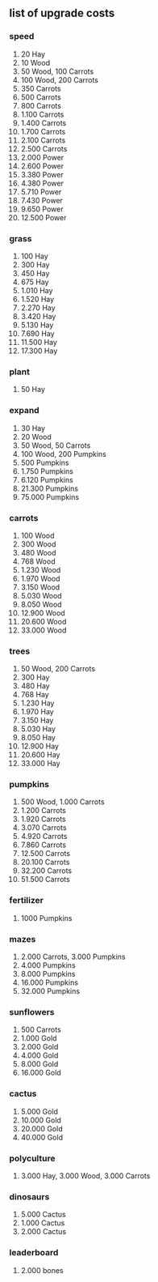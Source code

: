 ## list of upgrade costs

### speed
1. 20 Hay
2. 10 Wood
3. 50 Wood, 100 Carrots
4. 100 Wood, 200 Carrots
5. 350 Carrots
6. 500 Carrots
7. 800 Carrots
8. 1.100 Carrots
9. 1.400 Carrots
10. 1.700 Carrots
11. 2.100 Carrots
12. 2.500 Carrots
13. 2.000 Power
14. 2.600 Power
15. 3.380 Power
16. 4.380 Power
17. 5.710 Power
18. 7.430 Power
19. 9.650 Power
20. 12.500 Power

### grass
1. 100 Hay
2. 300 Hay
3. 450 Hay
4. 675 Hay
5. 1.010 Hay
6. 1.520 Hay
7. 2.270 Hay
8. 3.420 Hay
9. 5.130 Hay
10. 7.690 Hay
11. 11.500 Hay
12. 17.300 Hay

### plant
1. 50 Hay

### expand
1. 30 Hay
2. 20 Wood
3. 50 Wood, 50 Carrots
4. 100 Wood, 200 Pumpkins
5. 500 Pumpkins
6. 1.750 Pumpkins
7. 6.120 Pumpkins
8. 21.300 Pumpkins
9. 75.000 Pumpkins

### carrots
1. 100 Wood
2. 300 Wood
3. 480 Wood
4. 768 Wood
5. 1.230 Wood
6. 1.970 Wood
7. 3.150 Wood
8. 5.030 Wood
9. 8.050 Wood
10. 12.900 Wood
11. 20.600 Wood
12. 33.000 Wood

### trees
1. 50 Wood, 200 Carrots
2. 300 Hay
3. 480 Hay
4. 768 Hay
5. 1.230 Hay
6. 1.970 Hay
7. 3.150 Hay
8. 5.030 Hay
9. 8.050 Hay
10. 12.900 Hay
11. 20.600 Hay
12. 33.000 Hay

### pumpkins
1. 500 Wood, 1.000 Carrots
2. 1.200 Carrots
3. 1.920 Carrots
4. 3.070 Carrots
5. 4.920 Carrots
6. 7.860 Carrots
7. 12.500 Carrots
8. 20.100 Carrots
9. 32.200 Carrots
10. 51.500 Carrots

### fertilizer
1. 1000 Pumpkins

### mazes
1. 2.000 Carrots, 3.000 Pumpkins
2. 4.000 Pumpkins
3. 8.000 Pumpkins
4. 16.000 Pumpkins
5. 32.000 Pumpkins

### sunflowers
1. 500 Carrots
2. 1.000 Gold
3. 2.000 Gold
4. 4.000 Gold
5. 8.000 Gold
6. 16.000 Gold

### cactus
1. 5.000 Gold
2. 10.000 Gold
3. 20.000 Gold
4. 40.000 Gold

### polyculture
1. 3.000 Hay, 3.000 Wood, 3.000 Carrots

### dinosaurs
1. 5.000 Cactus
2. 1.000 Cactus
3. 2.000 Cactus

### leaderboard
1. 2.000 bones